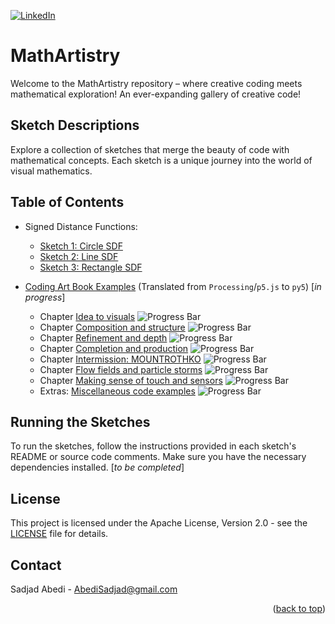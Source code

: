 <a name="readme-top"></a>

<!-- PROJECT SHIELDS -->

[![LinkedIn][linkedin-shield]][linkedin-url]
<!--[![Made with love in SUT (Iran)][sut-badge]][sut-add]-->

[license-url]: https://github.com/Sad-Abd/MathArtistry/blob/master/LICENSE
[linkedin-shield]: https://img.shields.io/badge/-LinkedIn-black.svg?style=for-the-badge&logo=linkedin&colorB=555
[linkedin-url]: https://linkedin.com/in/seyed-sadjad-abedi-shahri
[sut-add]: https://sut.ac.ir
[sut-badge]: https://img.shields.io/badge/Made%20with%20%E2%9D%A4%EF%B8%8F%20in-SUT%20(Iran)-0c674a?style=for-the-badge

# MathArtistry

Welcome to the MathArtistry repository – where creative coding meets mathematical exploration! An ever-expanding gallery of creative code!

## Sketch Descriptions

Explore a collection of sketches that merge the beauty of code with mathematical concepts. Each sketch is a unique journey into the world of visual mathematics.

## Table of Contents
- Signed Distance Functions:
    - [Sketch 1: Circle SDF](/sketches/SDF/circle_sdf.py)
    - [Sketch 2: Line SDF](/sketches/SDF/line_sdf.py)
    - [Sketch 3: Rectangle SDF](/sketches/SDF/rectangle_sdf.py)

- [Coding Art Book Examples](https://github.com/codingart-book/examples) (Translated from `Processing`/`p5.js` to `py5`) [_in progress_]
    * Chapter [Idea to visuals](/sketches/Coding_Art_Book/examples/1_chapter_idea_to_visuals) ![Progress Bar](https://progress-bar.dev/4/?scale=4&title=Sections&suffix=/4)
    * Chapter [Composition and structure](/sketches/Coding_Art_Book/examples/2_chapter_composition_and_structure) ![Progress Bar](https://progress-bar.dev/0/?scale=2&title=Sections&suffix=/2)
    * Chapter [Refinement and depth](/sketches/Coding_Art_Book/examples/3_chapter_refinement_and_depth) ![Progress Bar](https://progress-bar.dev/0/?scale=4&title=Sections&suffix=/4)
    * Chapter [Completion and production](/sketches/Coding_Art_Book/examples/4_chapter_completion_and_production) ![Progress Bar](https://progress-bar.dev/0/?scale=4&title=Sections&suffix=/4)
    * Chapter [Intermission: MOUNTROTHKO](/sketches/Coding_Art_Book/examples/5_chapter_intermission_MOUNTROTHKO) ![Progress Bar](https://progress-bar.dev/0/?scale=2&title=Sections&suffix=/2)
    * Chapter [Flow fields and particle storms](/sketches/Coding_Art_Book/examples/6_chapter_flow_fields) ![Progress Bar](https://progress-bar.dev/0/?scale=5&title=Sections&suffix=/5)
    * Chapter [Making sense of touch and sensors](/sketches/Coding_Art_Book/examples/7_chapter_touch_and_sensors) ![Progress Bar](https://progress-bar.dev/0/?scale=4&title=Sections&suffix=/4)
    * Extras: [Miscellaneous code examples](/sketches/Coding_Art_Book/examples/E_extras) ![Progress Bar](https://progress-bar.dev/0/?scale=6&title=Sections&suffix=/6)

## Running the Sketches

To run the sketches, follow the instructions provided in each sketch's README or source code comments. Make sure you have the necessary dependencies installed. [*to be completed*]


## License

This project is licensed under the Apache License, Version 2.0 - see the [LICENSE](LICENSE) file for details.


<!-- CONTACT -->
## Contact

Sadjad Abedi -  AbediSadjad@gmail.com

<p align="right">(<a href="#readme-top">back to top</a>)</p>
